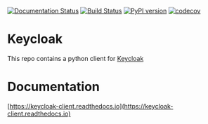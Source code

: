 [![Documentation Status](https://readthedocs.org/projects/keycloak-client/badge/?version=latest)](https://keycloak-client.readthedocs.io/en/latest/?badge=latest)
[![Build Status](https://travis-ci.com/puthiry-lab/keycloak-client.svg?branch=master)](https://travis-ci.com/puthiry-lab/keycloak-client)
[![PyPI version](https://badge.fury.io/py/keycloak.svg)](https://badge.fury.io/py/keycloak)
[![codecov](https://codecov.io/gh/puthiry-lab/keycloak-client/branch/master/graph/badge.svg)](https://codecov.io/gh/puthiry-lab/keycloak-client)


# Keycloak

This repo contains a python client for [Keycloak](https://www.keycloak.org/)

# Documentation

[https://keycloak-client.readthedocs.io](https://keycloak-client.readthedocs.io)
